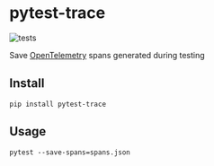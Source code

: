 # pytest-trace

![tests](https://github.com/scttnlsn/pytest-trace/actions/workflows/tests/badge.svg)

Save [OpenTelemetry](https://opentelemetry.io/) spans generated during testing

## Install

```
pip install pytest-trace
```

## Usage

```
pytest --save-spans=spans.json
```